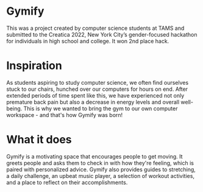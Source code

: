 # Gymify
This was a project created by computer science students at TAMS and submitted to the Creatica 2022, New York City’s gender-focused hackathon for individuals in high school and college. It won 2nd place hack.

# Inspiration
As students aspiring to study computer science, we often find ourselves stuck to our chairs, hunched over our computers for hours on end. After extended periods of time spent like this, we have experienced not only premature back pain but also a decrease in energy levels and overall well-being. This is why we wanted to bring the gym to our own computer workspace - and that's how Gymify was born!

# What it does
Gymify is a motivating space that encourages people to get moving. It greets people and asks them to check in with how they're feeling, which is paired with personalized advice. Gymify also provides guides to stretching, a daily challenge, an upbeat music player, a selection of workout activities, and a place to reflect on their accomplishments.
